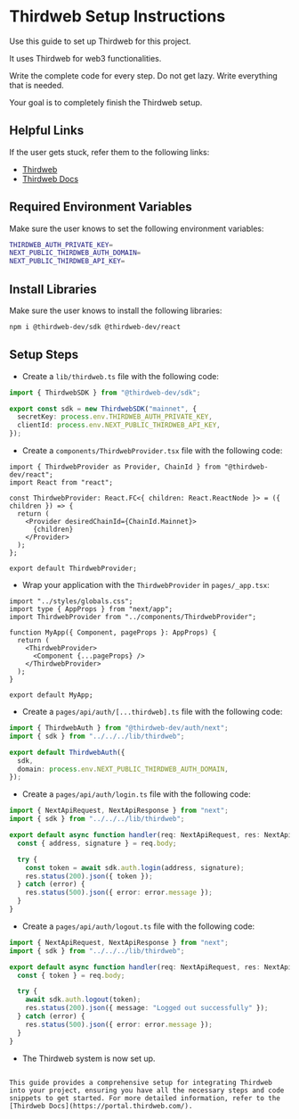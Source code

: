
# Thirdweb Setup Instructions

Use this guide to set up Thirdweb for this project.

It uses Thirdweb for web3 functionalities.

Write the complete code for every step. Do not get lazy. Write everything that is needed.

Your goal is to completely finish the Thirdweb setup.

## Helpful Links

If the user gets stuck, refer them to the following links:

- [Thirdweb](https://thirdweb.com/)
- [Thirdweb Docs](https://portal.thirdweb.com/)

## Required Environment Variables

Make sure the user knows to set the following environment variables:

```bash
THIRDWEB_AUTH_PRIVATE_KEY=
NEXT_PUBLIC_THIRDWEB_AUTH_DOMAIN=
NEXT_PUBLIC_THIRDWEB_API_KEY=
```

## Install Libraries

Make sure the user knows to install the following libraries:

```bash
npm i @thirdweb-dev/sdk @thirdweb-dev/react
```

## Setup Steps

- Create a `lib/thirdweb.ts` file with the following code:

```ts
import { ThirdwebSDK } from "@thirdweb-dev/sdk";

export const sdk = new ThirdwebSDK("mainnet", {
  secretKey: process.env.THIRDWEB_AUTH_PRIVATE_KEY,
  clientId: process.env.NEXT_PUBLIC_THIRDWEB_API_KEY,
});
```

- Create a `components/ThirdwebProvider.tsx` file with the following code:

```tsx
import { ThirdwebProvider as Provider, ChainId } from "@thirdweb-dev/react";
import React from "react";

const ThirdwebProvider: React.FC<{ children: React.ReactNode }> = ({ children }) => {
  return (
    <Provider desiredChainId={ChainId.Mainnet}>
      {children}
    </Provider>
  );
};

export default ThirdwebProvider;
```

- Wrap your application with the `ThirdwebProvider` in `pages/_app.tsx`:

```tsx
import "../styles/globals.css";
import type { AppProps } from "next/app";
import ThirdwebProvider from "../components/ThirdwebProvider";

function MyApp({ Component, pageProps }: AppProps) {
  return (
    <ThirdwebProvider>
      <Component {...pageProps} />
    </ThirdwebProvider>
  );
}

export default MyApp;
```

- Create a `pages/api/auth/[...thirdweb].ts` file with the following code:

```ts
import { ThirdwebAuth } from "@thirdweb-dev/auth/next";
import { sdk } from "../../../lib/thirdweb";

export default ThirdwebAuth({
  sdk,
  domain: process.env.NEXT_PUBLIC_THIRDWEB_AUTH_DOMAIN,
});
```

- Create a `pages/api/auth/login.ts` file with the following code:

```ts
import { NextApiRequest, NextApiResponse } from "next";
import { sdk } from "../../../lib/thirdweb";

export default async function handler(req: NextApiRequest, res: NextApiResponse) {
  const { address, signature } = req.body;

  try {
    const token = await sdk.auth.login(address, signature);
    res.status(200).json({ token });
  } catch (error) {
    res.status(500).json({ error: error.message });
  }
}
```

- Create a `pages/api/auth/logout.ts` file with the following code:

```ts
import { NextApiRequest, NextApiResponse } from "next";
import { sdk } from "../../../lib/thirdweb";

export default async function handler(req: NextApiRequest, res: NextApiResponse) {
  const { token } = req.body;

  try {
    await sdk.auth.logout(token);
    res.status(200).json({ message: "Logged out successfully" });
  } catch (error) {
    res.status(500).json({ error: error.message });
  }
}
```

- The Thirdweb system is now set up.
`````

This guide provides a comprehensive setup for integrating Thirdweb into your project, ensuring you have all the necessary steps and code snippets to get started. For more detailed information, refer to the [Thirdweb Docs](https://portal.thirdweb.com/).